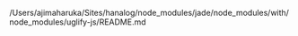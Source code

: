 /Users/ajimaharuka/Sites/hanalog/node_modules/jade/node_modules/with/node_modules/uglify-js/README.md